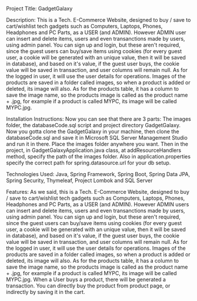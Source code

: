 Project Title: GadgetGalaxy

Description: This is a Tech. E-Commerce Website, designed to buy / save to cart/wishlist tech gadgets such as Computers, Laptops, Phones, Headphones and PC Parts, as a USER (and ADMIN). However ADMIN user can insert and delete items, users and even transanctions made by users, using admin panel. You can sign up and login, but these aren't required, since the guest users can buy/save items using cookies (for every guest user, a cookie will be generated with an unique value, then it will be saved in database), and based on it's value, if the guest user buys, the cookie value will be saved in transaction, and user columns will remain null. As for the logged in user, it will use the user details for operations. Images of the products are saved in a folder called images, so when a product is added or deleted, its image will also. As for the products table, it has a column to save the image name, so the products image is called as the product name + .jpg, for example if a product is called MYPC, its image will be called MYPC.jpg.

Installation Instructions: Now you can see that there are 3 parts: The images folder, the databaseCode.sql script and project directory GadgetGalaxy. Now you gotta clone the GadgetGalaxy in your machine, then clone the databaseCode.sql and save it in Microsoft SQL Server Management Studio and run it in there. Place the images folder anywhere you want. Then in the project, in GadgetGalaxyApplication.java class, at addResourceHandlers method, specify the path of the images folder. Also in application.properties specify the correct path for spring.datasource.url for your db setup.

Technologies Used: Java, Spring Framework, Spring Boot, Spring Data JPA, Spring Security, Thymeleaf, Project Lombok and SQL Server

Features: As we said, this is a Tech. E-Commerce Website, designed to buy / save to cart/wishlist tech gadgets such as Computers, Laptops, Phones, Headphones and PC Parts, as a USER (and ADMIN). However ADMIN users can insert and delete items, users and even transanctions made by users, using admin panel. You can sign up and login, but these aren't required, since the guest users can buy/save items using cookies (for every guest user, a cookie will be generated with an unique value, then it will be saved in database), and based on it's value, if the guest user buys, the cookie value will be saved in transaction, and user columns will remain null. As for the logged in user, it will use the user details for operations. Images of the products are saved in a folder called images, so when a product is added or deleted, its image will also. As for the products table, it has a column to save the image name, so the products image is called as the product name + .jpg, for example if a product is called MYPC, its image will be called MYPC.jpg. When a User buys a product, there will be generated a transaction. You can directly buy the product from product page, or indirectly by saving it in the cart. 
